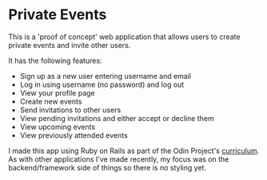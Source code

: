 # Private Events

This is a 'proof of concept' web application that allows users to create private events and invite other users. 

It has the following features:

- Sign up as a new user entering username and email
- Log in using username (no password) and log out
- View your profile page
- Create new events
- Send invitations to other users
- View pending invitations and either accept or decline them
- View upcoming events
- View previously attended events

I made this app using Ruby on Rails as part of the Odin Project's [curriculum](https://www.theodinproject.com/lessons/associations#project-2-private-events). As with other applications I've made recently, my focus was on the backend/framework side of things so there is no styling yet. 
